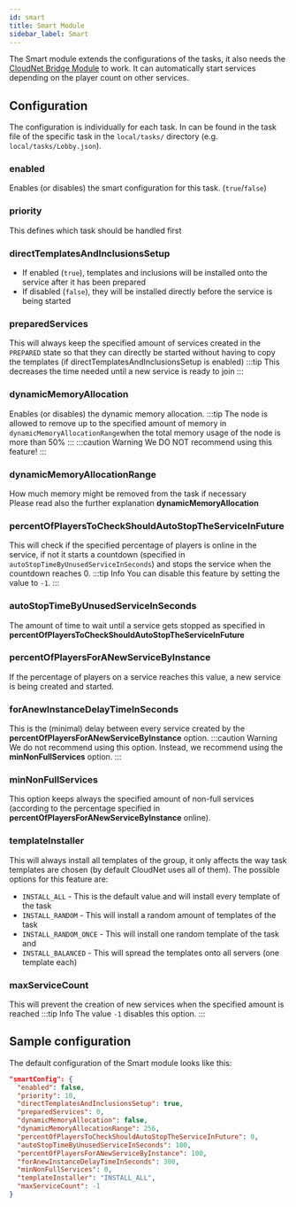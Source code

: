 ```yaml
---
id: smart
title: Smart Module
sidebar_label: Smart
---
```


The Smart module extends the configurations of the tasks, it also needs the [CloudNet Bridge Module](bridge.md) to work.
It can automatically start services depending on the player count on other services.

## Configuration
The configuration is individually for each task. In can be found in the task file of the specific task in the
`local/tasks/` directory (e.g. `local/tasks/Lobby.json`).

### enabled
Enables (or disables) the smart configuration for this task. (`true`/`false`)

### priority
This defines which task should be handled first

### directTemplatesAndInclusionsSetup
- If enabled (`true`), templates and inclusions will be installed onto the service after it has been prepared
- If disabled (`false`), they will be installed directly before the service is being started

### preparedServices
This will always keep the specified amount of services created in the `PREPARED` state so that they can directly be
started without having to copy the templates (if directTemplatesAndInclusionsSetup is enabled)
:::tip
This decreases the time needed until a new service is ready to join
:::

### dynamicMemoryAllocation
Enables (or disables) the dynamic memory allocation.
:::tip
The node is allowed to remove up to the specified amount of memory in `dynamicMemoryAllocationRange`when the total
memory usage of the node is more than 50%
:::
:::caution Warning
We DO NOT recommend using this feature!
:::

### dynamicMemoryAllocationRange
How much memory might be removed from the task if necessary  
Please read also the further explanation **dynamicMemoryAllocation**

### percentOfPlayersToCheckShouldAutoStopTheServiceInFuture
This will check if the specified percentage of players is online in the service, if not it starts a
countdown (specified in `autoStopTimeByUnusedServiceInSeconds`) and stops the service when the countdown reaches 0.
:::tip Info
You can disable this feature by setting the value to `-1`.
:::

### autoStopTimeByUnusedServiceInSeconds
The amount of time to wait until a service gets stopped as specified in **percentOfPlayersToCheckShouldAutoStopTheServiceInFuture**

### percentOfPlayersForANewServiceByInstance
If the percentage of players on a service reaches this value, a new service is being created and started.

### forAnewInstanceDelayTimeInSeconds
This is the (minimal) delay between every service created by the **percentOfPlayersForANewServiceByInstance** option.
:::caution Warning
We do not recommend using this option. Instead, we recommend using the **minNonFullServices** option.
:::

### minNonFullServices
This option keeps always the specified amount of non-full services
(according to the percentage specified in **percentOfPlayersForANewServiceByInstance** online).

### templateInstaller
This will always install all templates of the group, it only affects the way task templates are chosen (by default CloudNet uses all of them).
The possible options for this feature are:
- `INSTALL_ALL` - This is the default value and will install every template of the task
- `INSTALL_RANDOM` - This will install a random amount of templates of the task
- `INSTALL_RANDOM_ONCE` - This will install one random template of the task and
- `INSTALL_BALANCED` - This will spread the templates onto all servers (one template each)

### maxServiceCount
This will prevent the creation of new services when the specified amount is reached
:::tip Info
The value `-1` disables this option.
:::

## Sample configuration
The default configuration of the Smart module looks like this:
```json
"smartConfig": {
  "enabled": false,
  "priority": 10,
  "directTemplatesAndInclusionsSetup": true,
  "preparedServices": 0,
  "dynamicMemoryAllocation": false,
  "dynamicMemoryAllocationRange": 256,
  "percentOfPlayersToCheckShouldAutoStopTheServiceInFuture": 0,
  "autoStopTimeByUnusedServiceInSeconds": 180,
  "percentOfPlayersForANewServiceByInstance": 100,
  "forAnewInstanceDelayTimeInSeconds": 300,
  "minNonFullServices": 0,
  "templateInstaller": "INSTALL_ALL",
  "maxServiceCount": -1
}
```